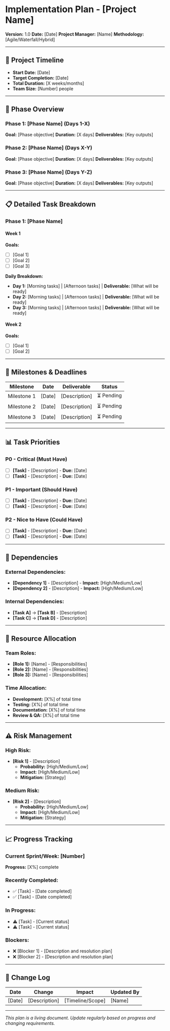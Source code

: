 # Implementation Plan - [Project Name]

<!-- ⚠️ CKM SEPARATION WARNING ⚠️ -->
<!-- PLAN.md is for TIMELINE FOCUS (WHEN) -->
<!-- DON'T include: Architecture details, code examples, business justifications, temporary docs as deliverables -->
<!-- DO include: Phases, milestones, dependencies, task breakdown, priorities -->
<!-- For business requirements → see PRD.md -->
<!-- For technical implementation → see TECH.md -->

**Version:** 1.0
**Date:** [Date]
**Project Manager:** [Name]
**Methodology:** [Agile/Waterfall/Hybrid]

---

## 📅 Project Timeline

- **Start Date:** [Date]
- **Target Completion:** [Date]
- **Total Duration:** [X weeks/months]
- **Team Size:** [Number] people

---

## 🎯 Phase Overview

### Phase 1: [Phase Name] (Days 1-X)
**Goal:** [Phase objective]
**Duration:** [X days]
**Deliverables:** [Key outputs]

### Phase 2: [Phase Name] (Days X-Y)
**Goal:** [Phase objective]
**Duration:** [X days]
**Deliverables:** [Key outputs]

### Phase 3: [Phase Name] (Days Y-Z)
**Goal:** [Phase objective]
**Duration:** [X days]
**Deliverables:** [Key outputs]

---

## 📋 Detailed Task Breakdown

### Phase 1: [Phase Name]

#### Week 1
**Goals:**
- [ ] [Goal 1]
- [ ] [Goal 2]
- [ ] [Goal 3]

**Daily Breakdown:**
- **Day 1:** [Morning tasks] | [Afternoon tasks] | **Deliverable:** [What will be ready]
- **Day 2:** [Morning tasks] | [Afternoon tasks] | **Deliverable:** [What will be ready]
- **Day 3:** [Morning tasks] | [Afternoon tasks] | **Deliverable:** [What will be ready]

#### Week 2
**Goals:**
- [ ] [Goal 1]
- [ ] [Goal 2]

---

## 🎯 Milestones & Deadlines

| **Milestone** | **Date** | **Deliverable** | **Status** |
|---------------|----------|-----------------|------------|
| Milestone 1   | [Date]   | [Description]   | ⏳ Pending |
| Milestone 2   | [Date]   | [Description]   | ⏳ Pending |
| Milestone 3   | [Date]   | [Description]   | ⏳ Pending |

---

## 📊 Task Priorities

### P0 - Critical (Must Have)
- [ ] **[Task]** - [Description] - **Due:** [Date]
- [ ] **[Task]** - [Description] - **Due:** [Date]

### P1 - Important (Should Have)
- [ ] **[Task]** - [Description] - **Due:** [Date]
- [ ] **[Task]** - [Description] - **Due:** [Date]

### P2 - Nice to Have (Could Have)
- [ ] **[Task]** - [Description] - **Due:** [Date]
- [ ] **[Task]** - [Description] - **Due:** [Date]

---

## 🔗 Dependencies

### External Dependencies:
- **[Dependency 1]** - [Description] - **Impact:** [High/Medium/Low]
- **[Dependency 2]** - [Description] - **Impact:** [High/Medium/Low]

### Internal Dependencies:
- **[Task A]** → **[Task B]** - [Description]
- **[Task C]** → **[Task D]** - [Description]

---

## 👥 Resource Allocation

### Team Roles:
- **[Role 1]:** [Name] - [Responsibilities]
- **[Role 2]:** [Name] - [Responsibilities]
- **[Role 3]:** [Name] - [Responsibilities]

### Time Allocation:
- **Development:** [X%] of total time
- **Testing:** [X%] of total time
- **Documentation:** [X%] of total time
- **Review & QA:** [X%] of total time

---

## ⚠️ Risk Management

### High Risk:
- **[Risk 1]** - [Description]
  - **Probability:** [High/Medium/Low]
  - **Impact:** [High/Medium/Low]
  - **Mitigation:** [Strategy]

### Medium Risk:
- **[Risk 2]** - [Description]
  - **Probability:** [High/Medium/Low]
  - **Impact:** [High/Medium/Low]
  - **Mitigation:** [Strategy]

---

## 📈 Progress Tracking

### Current Sprint/Week: [Number]
**Progress:** [X%] complete

### Recently Completed:
- ✅ [Task] - [Date completed]
- ✅ [Task] - [Date completed]

### In Progress:
- ⚠️ [Task] - [Current status]
- ⚠️ [Task] - [Current status]

### Blockers:
- ❌ [Blocker 1] - [Description and resolution plan]
- ❌ [Blocker 2] - [Description and resolution plan]

---

## 📝 Change Log

| **Date** | **Change** | **Impact** | **Updated By** |
|----------|------------|------------|----------------|
| [Date]   | [Description] | [Timeline/Scope] | [Name] |

---

*This plan is a living document. Update regularly based on progress and changing requirements.*
